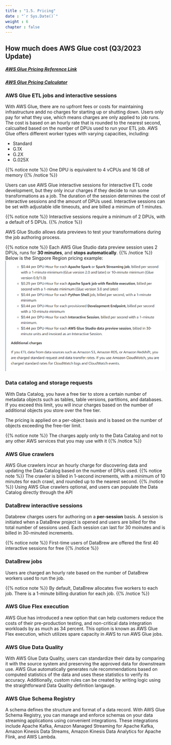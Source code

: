```yaml
---
title : "1.5. Pricing"
date : "`r Sys.Date()`"
weight : 6
chapter : false
---
```

## How much does AWS Glue cost (Q3/2023 Update)
##### [AWS Glue Pricing Reference Link](https://aws.amazon.com/glue/pricing/)
##### [AWS Glue Pricing Calculator](https://calculator.aws/#/createCalculator/Glue)

### AWS Glue ETL jobs and interactive sessions
With AWS Glue, there are no upfront fees or costs for maintaining infrastructure andd no charges for starting up or shutting down. Users only pay for what they use, which means charges are only applied to job runs. The cost is based on an hourly rate that is rounded to the nearest second, calcualted based on the number of DPUs used to run your ETL job. AWS Glue offers different worker types with varying capacities, including:
- Standard
- G.1X
- G.2X
- G.025X

{{% notice note %}}
One DPU is equivalent to 4 vCPUs and 16 GB of memory
{{% /notice %}}

Users can use AWS Glue interactive sessions for interactive ETL code development, but they only incur charges if they decide to run some transformations as a job. The duration of the session determines the cost of interactive sessions and the amount of DPUs used. Interactive sessions can be set with adjustable idle timeouts, and are billed a minimum of 1 minutes. 

{{% notice note %}}
Interactive sessions require a minimum of 2 DPUs, with a default of 5 DPUs.
{{% /notice %}}

AWS Glue Studio allows data previews to test your transformations during the job authoring process. 

{{% notice note %}}
Each AWS Glue Studio data preview session uses 2 DPUs, runs for **30 minutes**, and **stops automatically**.
{{% /notice %}}
Below is the Singpore Region pricing example:
![Pricing ETL jobs and interactives sessions](image.png)
### Data catalog and storage requests
With Data Catalog, you have a free tier to store a certain number of metadata objects such as tables, table versions, partitions, and databases. If you exceed this limit, you will incur charges based on the number of additional objects you store over the free tier. 

The pricing is applied on a per-object basis and is based on the number of objects exceeding the free-tier limit. 

{{% notice note %}}
The charges apply only to the Data Catalog and not to any other AWS services that you may use with it
{{% /notice %}}

### AWS Glue crawlers
AWS Glue crawlers incur an hourly charge for discovering data and updating the Data Catalog based on the number of DPUs used. 
{{% notice note %}}
The crawler is billed in 1-second increments, with a minimum of 10 minutes for each crawl, and rounded up to the nearest second. 
{{% /notice %}}
Using AWS Glue crawlers optional, and users can populate the Data Catalog directly through the API

### DataBrew interactive sessions
Databrew charges users for authoring on a **per-session** basis. A session is initiated when a DataBrew project is opened and users are billed for the total number of sessions used. Each session can last for 30 moinutes and is billed in 30-minuted increments. 

{{% notice note %}}
First-time users of DataBrew are offered the first 40 interactive sessions for free
{{% /notice %}}

### DataBrew jobs
Users are charged an hourly rate based on the number of DataBrew workers used to run the job.

{{% notice note %}}
By default, DataBrew allocates five workers to each job. There is a 1-minute billing duration for each job.
{{% /notice %}}

### AWS Glue Flex execution
AWS Glue has introduced a new option that can help customers reduce the costs of their pre-production testing, and non-critical data integration workloads by as much as 34 percent. This option is known as AWS Glue Flex execution, which utilizes spare capacity in AWS to run AWS Glue jobs.


### AWS Glue Data Quality
With AWS Glue Data Quality, users can standardize their data by comparing it with the source system and preserving the approved data for downstream use. AWS Glue automatically generates rule recommendations based on computed statistics of the data and uses these statistics to verify its accuracy. Additionally, custom rules can be created by writing logic using the straightforward Data Quality definition langauge.

### AWS Glue Schema Registry
A schema defines the structure and format of a data record. With AWS Glue Schema Registry, you can manage and enforce schemas on your data streaming applications using convenient integrations. These integrations include Apache Kafka, Amazon Managed Streaming for Apache Kafka, Amazon Kinesis Data Streams, Amazon Kinesis Data Analytics for Apache Flink, and AWS Lambda.











